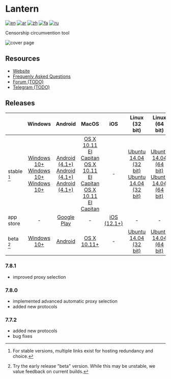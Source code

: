 # Lantern
[![en](https://img.shields.io/badge/lang-en-red.svg)](README.md)
[![ar](https://img.shields.io/badge/lang-ar-orange.svg)](README.ar.md)
[![zh](https://img.shields.io/badge/lang-zh-yellow.svg)](README.zh.md)
[![fa](https://img.shields.io/badge/lang-fa-green.svg)](README.fa.md)
[![ru](https://img.shields.io/badge/lang-ru-blue.svg)](README.ru.md)

Censorship circumvention tool

![cover page](cover_page.png)

## Resources
- [Website](https://lantern.io)
- [Frequenly Asked Questions](https://lantern.io/faq)
- [Forum (TODO)](#)
- [Telegram (TODO)](#)

## Releases
|              | Windows | Android | MacOS | iOS   | Linux (32 bit) | Linux (64 bit)
| :---         | :---:   | :---:   | :---: | :---: | :---:          | :---:
| stable [^choices]      | [Windows 10+](https://gitlab.com/getlantern/lantern-binaries-mirror/-/raw/master/lantern-installer.exe) <br> [Windows 10+](https://github.com/getlantern/lantern-binaries/raw/main/lantern-installer.exe) <br> [Windows 10+](https://s3.amazonaws.com/lantern/lantern-installer.exe) | [Android (4.1+)](https://gitlab.com/getlantern/lantern-binaries-mirror/-/raw/master/lantern-installer.apk) <br> [Android (4.1+)](https://s3.amazonaws.com/lantern/lantern-installer.apk) <br> [Android (4.1+)](https://github.com/getlantern/lantern-binaries/raw/main/lantern-installer.apk) | [OS X 10.11 El Capitan](https://gitlab.com/getlantern/lantern-binaries-mirror/-/raw/master/lantern-installer.dmg) <br> [OS X 10.11 El Capitan](https://github.com/getlantern/lantern-binaries/raw/main/lantern-installer.dmg) <br> [OS X 10.11 El Capitan](https://s3.amazonaws.com/lantern/lantern-installer.dmg) | \- | [Ubuntu 14.04 (32 bit)](https://github.com/getlantern/lantern-binaries/raw/main/lantern-installer-32-bit.deb) <br> [Ubuntu 14.04 (32 bit)](https://s3.amazonaws.com/lantern/lantern-installer-32-bit.deb) | [Ubuntu 14.04 (64 bit)](https://github.com/getlantern/lantern-binaries/raw/main/lantern-installer-64-bit.deb) <br> [Ubuntu 14.04 (64 bit)](https://s3.amazonaws.com/lantern/lantern-installer-64-bit.deb) |
| app store    |  \-     | [Google Play](https://play.google.com/store/apps/details?id=org.getlantern.lantern) | \- | [iOS (12.1+)](https://apps.apple.com/app/id1457872372?l=zh_cn) | \- | \- |
| beta [^beta] | [Windows 10+](https://github.com/getlantern/lantern-binaries/raw/main/lantern-installer-preview.exe) | [Android](https://github.com/getlantern/lantern-binaries/raw/main/lantern-installer-preview.apk) | [OS X 10.11+](https://github.com/getlantern/lantern-binaries/raw/main/lantern-installer-preview.dmg) | \- | [Ubuntu 14.04 (32 bit)](https://github.com/getlantern/lantern-binaries/raw/main/lantern-installer-preview-32-bit.deb) | [Ubuntu 14.04 (64 bit)](https://github.com/getlantern/lantern-binaries/raw/main/lantern-installer-preview-64-bit.deb)

[^choices]: For stable versions, multiple links exist for hosting redundancy and choice.
[^beta]: Try the early release "beta" version. While this may be unstable, we value feedback on current builds.

### 7.8.1
  - improved proxy selection

### 7.8.0
  - implemented advanced automatic proxy selection
  - added new protocols

### 7.7.2
  - added new protocols
  - bug fixes
